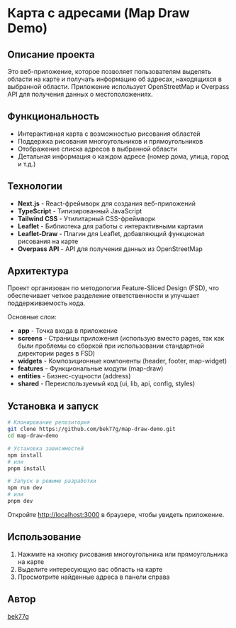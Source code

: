 # Карта с адресами (Map Draw Demo)

## Описание проекта

Это веб-приложение, которое позволяет пользователям выделять области на карте и получать информацию об адресах, находящихся в выбранной области. Приложение использует OpenStreetMap и Overpass API для получения данных о местоположениях.

## Функциональность

- Интерактивная карта с возможностью рисования областей
- Поддержка рисования многоугольников и прямоугольников
- Отображение списка адресов в выбранной области
- Детальная информация о каждом адресе (номер дома, улица, город и т.д.)

## Технологии

- **Next.js** - React-фреймворк для создания веб-приложений
- **TypeScript** - Типизированный JavaScript
- **Tailwind CSS** - Утилитарный CSS-фреймворк
- **Leaflet** - Библиотека для работы с интерактивными картами
- **Leaflet-Draw** - Плагин для Leaflet, добавляющий функционал рисования на карте
- **Overpass API** - API для получения данных из OpenStreetMap

## Архитектура

Проект организован по методологии Feature-Sliced Design (FSD), что обеспечивает четкое разделение ответственности и улучшает поддерживаемость кода.

Основные слои:

- **app** - Точка входа в приложение
- **screens** - Страницы приложения (использую вместо pages, так как были проблемы со сборкой при использовании стандартной директории pages в FSD)
- **widgets** - Композиционные компоненты (header, footer, map-widget)
- **features** - Функциональные модули (map-draw)
- **entities** - Бизнес-сущности (address)
- **shared** - Переиспользуемый код (ui, lib, api, config, styles)

## Установка и запуск

```bash
# Клонирование репозитория
git clone https://github.com/bek77g/map-draw-demo.git
cd map-draw-demo

# Установка зависимостей
npm install
# или
pnpm install

# Запуск в режиме разработки
npm run dev
# или
pnpm dev
```

Откройте [http://localhost:3000](http://localhost:3000) в браузере, чтобы увидеть приложение.

## Использование

1. Нажмите на кнопку рисования многоугольника или прямоугольника на карте
2. Выделите интересующую вас область на карте
3. Просмотрите найденные адреса в панели справа

## Автор

[bek77g](https://github.com/bek77g)
